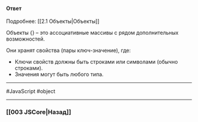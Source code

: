 #### Ответ

Подробнее: [[2.1 Объекты|Объекты]] 

Объекты {} – это ассоциативные массивы с рядом дополнительных возможностей.

Они хранят свойства (пары ключ-значение), где:
-   Ключи свойств должны быть строками или символами (обычно строками).
-   Значения могут быть любого типа.

___
#JavaScript #object 

___

### [[003 JSCore|Назад]]